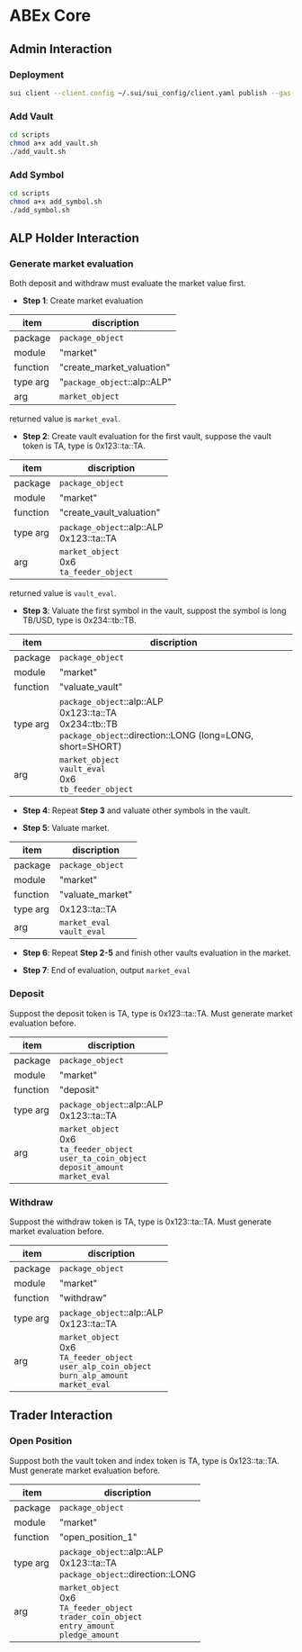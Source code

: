 # ABEx Core

## Admin Interaction

### Deployment

```bash
sui client --client.config ~/.sui/sui_config/client.yaml publish --gas-budget 100000 --skip-dependency-verification
```

### Add Vault

```bash
cd scripts
chmod a+x add_vault.sh
./add_vault.sh
```

### Add Symbol

```bash
cd scripts
chmod a+x add_symbol.sh
./add_symbol.sh
```

## ALP Holder Interaction

### Generate market evaluation

Both deposit and withdraw must evaluate the market value first.

- **Step 1**: Create market evaluation

|item|discription|
|-|-|
|package|`package_object`|
|module|"market"|
|function|"create_market_valuation"|
|type arg|"`package_object`::alp::ALP"|
|arg|`market_object`|

returned value is `market_eval`.

- **Step 2**: Create vault evaluation for the first vault, suppose the vault token is TA, type is 0x123::ta::TA.

|item|discription|
|-|-|
|package|`package_object`|
|module|"market"|
|function|"create_vault_valuation"|
|type arg|`package_object`::alp::ALP <br> 0x123::ta::TA|
|arg|`market_object` <br> 0x6 <br> `ta_feeder_object`|

returned value is `vault_eval`.

- **Step 3**: Valuate the first symbol in the vault, suppost the symbol is long TB/USD, type is 0x234::tb::TB.

|item|discription|
|-|-|
|package|`package_object`|
|module|"market"|
|function|"valuate_vault"|
|type arg|`package_object`::alp::ALP <br> 0x123::ta::TA <br> 0x234::tb::TB <br> `package_object`::direction::LONG (long=LONG, short=SHORT)|
|arg|`market_object` <br> `vault_eval` <br> 0x6 <br> `tb_feeder_object`|

- **Step 4**: Repeat **Step 3** and valuate other symbols in the vault.

- **Step 5**: Valuate market.

|item|discription|
|-|-|
|package|`package_object`|
|module|"market"|
|function|"valuate_market"|
|type arg|0x123::ta::TA|
|arg|`market_eval` <br> `vault_eval`|

- **Step 6**: Repeat **Step 2-5** and finish other vaults evaluation in the market.

- **Step 7**: End of evaluation, output `market_eval`

### Deposit

Suppost the deposit token is TA, type is 0x123::ta::TA. Must generate market evaluation before.

|item|discription|
|-|-|
|package|`package_object`|
|module|"market"|
|function|"deposit"|
|type arg|`package_object`::alp::ALP <br> 0x123::ta::TA|
|arg|`market_object` <br> 0x6 <br> `ta_feeder_object` <br> `user_ta_coin_object` <br> `deposit_amount` <br> `market_eval`|

### Withdraw

Suppost the withdraw token is TA, type is 0x123::ta::TA. Must generate market evaluation before.

|item|discription|
|-|-|
|package|`package_object`|
|module|"market"|
|function|"withdraw"|
|type arg|`package_object`::alp::ALP <br> 0x123::ta::TA|
|arg|`market_object` <br> 0x6 <br> `TA_feeder_object` <br> `user_alp_coin_object` <br> `burn_alp_amount` <br> `market_eval`|

## Trader Interaction

### Open Position

Suppost both the vault token and index token is TA, type is 0x123::ta::TA. Must generate market evaluation before.

|item|discription|
|-|-|
|package|`package_object`|
|module|"market"|
|function|"open_position_1"|
|type arg|`package_object`::alp::ALP <br> 0x123::ta::TA <br> `package_object`::direction::LONG|
|arg|`market_object` <br> 0x6 <br> `TA_feeder_object` <br> `trader_coin_object` <br> `entry_amount` <br> `pledge_amount` |
